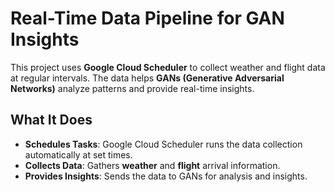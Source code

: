 # Real-Time Data Pipeline for GAN Insights

This project uses **Google Cloud Scheduler** to collect weather and flight data at regular intervals. The data helps **GANs (Generative Adversarial Networks)** analyze patterns and provide real-time insights.

## What It Does

- **Schedules Tasks**: Google Cloud Scheduler runs the data collection automatically at set times.
- **Collects Data**: Gathers **weather** and **flight** arrival information.
- **Provides Insights**: Sends the data to GANs for analysis and insights.
